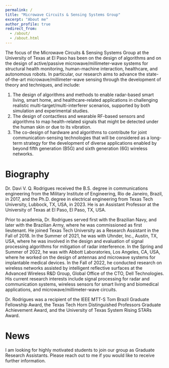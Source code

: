 ```yaml
---
permalink: /
title: "Microwave Circuits & Sensing Systems Group"
excerpt: "About me"
author_profile: true
redirect_from: 
  - /about/
  - /about.html
---
```

The focus of the Microwave Circuits & Sensing Systems Group at the University of Texas at El Paso has been on the design of algorithms and on the design of active/passive microwave/millimeter-wave systems for structural health monitoring, human-machine interaction, healthcare, and autonomous robots. In particular, our research aims to advance the state-of-the-art microwave/millimeter-wave sensing through the development of theory and techniques, and include:
1)	The design of algorithms and methods to enable radar-based smart living, smart home, and healthcare-related applications in challenging realistic multi-target/multi-interferer scenarios, supported by both simulation and experimental studies.
2)	The design of contactless and wearable RF-based sensors and algorithms to map health-related signals that might be detected under the human skin or due to its vibration.  
3)	The co-design of hardware and algorithms to contribute for joint communication-sensing technologies that will be considered as a long-term strategy for the development of diverse applications enabled by beyond fifth generation (B5G) and sixth generation (6G) wireless networks.


Biography
======
Dr. Davi V. Q. Rodrigues received the B.S. degree in communications engineering from the Military Institute of Engineering, Rio de Janeiro, Brazil, in 2017, and the Ph.D. degree in electrical engineering from Texas Tech University, Lubbock, TX, USA, in 2023. He is an Assistant Professor at the University of Texas at El Paso, El Paso, TX, USA.

Prior to academia, Dr. Rodrigues served first with the Brazilian Navy, and later with the Brazilian Army, where he was commissioned as first lieutenant. He joined Texas Tech University as a Research Assistant in the Fall of 2018. In the Summer of 2021, he was with Uhnder, Inc., Austin, TX, USA, where he was involved in the design and evaluation of signal processing algorithms for mitigation of radar interference. In the Spring and Summer of 2022, he was with Abbott Laboratories, Los Angeles, CA, USA, where he worked on the design of antennas and microwave systems for implantable medical devices. In the Fall of 2022, he conducted research on wireless networks assisted by intelligent reflective surfaces at the Advanced Wireless R&D Group, Global Office of the CTO, Dell Technologies. His current research interests include signal processing for radar and communication systems, wireless sensors for smart living and biomedical applications, and microwave/millimeter-wave circuits. 

Dr. Rodrigues was a recipient of the IEEE MTT-S Tom Brazil Graduate Fellowship Award, the Texas Tech Horn Distinguished Professors Graduate Achievement Award, and the University of Texas System Rising STARs Award.

News
======
I am looking for highly motivated students to join our group as Graduate Research Assistants. Please reach out to me if you would like to receive further information. 

